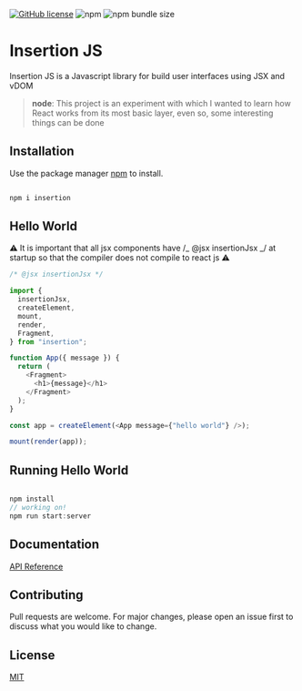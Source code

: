 [![GitHub license](https://img.shields.io/github/license/Crew-Dev/Insertion-JS)](https://github.com/Crew-Dev/Insertion-JS/blob/master/Licence.txt) ![npm](https://img.shields.io/npm/v/insertion) ![npm bundle size](https://img.shields.io/bundlephobia/min/insertion)

# Insertion JS

Insertion JS is a Javascript library for build user interfaces using JSX and vDOM

> **node**: This project is an experiment with which I wanted to learn how React works from its most basic layer, even so, some interesting things can be done

## Installation

Use the package manager [npm](https://www.npmjs.com/package/insertion) to install.

```javascript

npm i insertion

```

## Hello World

⚠ It is important that all jsx components have /_ @jsx insertionJsx _/ at startup so that the compiler does not compile to react js ⚠

```javascript
/* @jsx insertionJsx */

import {
  insertionJsx,
  createElement,
  mount,
  render,
  Fragment,
} from "insertion";

function App({ message }) {
  return (
    <Fragment>
      <h1>{message}</h1>
    </Fragment>
  );
}

const app = createElement(<App message={"hello world"} />);

mount(render(app));
```

## Running Hello World

```javascript

npm install
// working on!
npm run start:server

```

## Documentation

[API Reference](/documentation/api.md)

## Contributing

Pull requests are welcome. For major changes, please open an issue first to discuss what you would like to change.

## License

[MIT](https://opensource.org/licenses/MIT)
